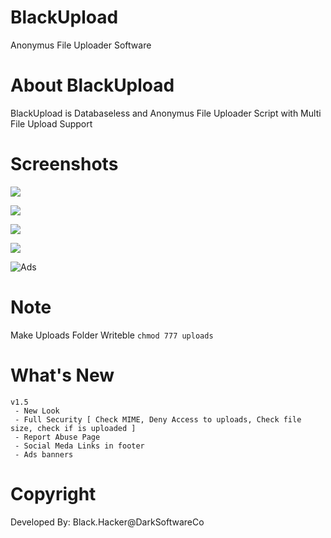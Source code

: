 # BlackUpload
Anonymus File Uploader Software

# About BlackUpload
BlackUpload is Databaseless and Anonymus File Uploader Script with Multi File Upload Support

# Screenshots
![](https://i.imgur.com/8HcO0Pg.png)

![](https://i.imgur.com/fkfmHmT.png)

![](https://i.imgur.com/8fqxx8C.png)

![](https://i.imgur.com/brUNJDn.png)

![Ads](https://i.imgur.com/IY2JT7Q.png)

# Note
Make Uploads Folder Writeble ``` chmod 777 uploads ```

# What's New
```
v1.5
 - New Look
 - Full Security [ Check MIME, Deny Access to uploads, Check file size, check if is uploaded ]
 - Report Abuse Page
 - Social Meda Links in footer
 - Ads banners
```
# Copyright
Developed By: Black.Hacker@DarkSoftwareCo
